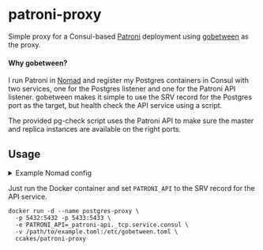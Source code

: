 # patroni-proxy

Simple proxy for a Consul-based [Patroni](https://github.com/zalando/patroni) deployment using [gobetween](https://github.com/yyyar/gobetween) as the proxy.

#### Why gobetween?

I run Patroni in [Nomad](https://nomadporject.io) and register my Postgres containers in Consul with two services, one for the Postgres listener and one for the Patroni API listener. gobetween makes it simple to use the SRV record for the Postgres port as the target, but health check the API service using a script.

The provided pg-check script uses the Patroni API to make sure the master and replica instances are available on the right ports.

## Usage

<details>
  <summary>Example Nomad config</summary>

```
task "patroni" {
  driver = "docker"

  template {
    source      = "/path/to/patroni.yml"
    destination = "secrets/patroni.yml"
  }

  config {
    image = "ccakes/nomad-pgsql-patroni:10.5-1"

    port_map {
      pg  = "$${NOMAD_PORT_pg}"
      api = "$${NOMAD_PORT_api}"
    }
  }

  service {
    name = "postgres"
    port = "pg"

    check {
      type     = "tcp"
      port     = "pg"
      interval = "10s"
      timeout  = "2s"
    }
  }

  service {
    name = "patroni-api"
    port = "api"
  }

  resources {
    memory = 2048

    network {
      port "api" {}
      port "pg" {}
    }
  }
}
```

</details>

Just run the Docker container and set `PATRONI_API` to the SRV record for the API service.

```
docker run -d --name postgres-proxy \
  -p 5432:5432 -p 5433:5433 \
  -e PATRONI_API=_patroni-api._tcp.service.consul \
  -v /path/to/example.toml:/etc/gobetween.toml \
  ccakes/patroni-proxy
```